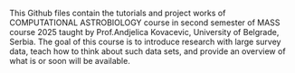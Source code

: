 This Github files contain the tutorials and project works of COMPUTATIONAL ASTROBIOLOGY course in second semester of MASS course 2025 taught by Prof.Andjelica Kovacevic, University of Belgrade, Serbia.
The goal of this course is to introduce  research with large survey data, teach  how to think about such data sets, and provide an overview of what is or soon will be available. 
